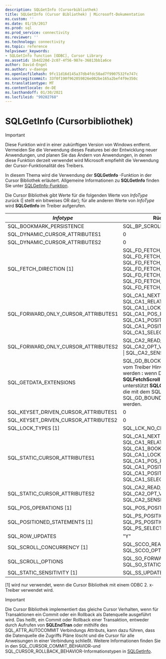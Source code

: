 ```yaml
---
description: SQLGetInfo (Cursorbibliothek)
title: SQLGetInfo (Cursor Bibliothek) | Microsoft-Dokumentation
ms.custom: ''
ms.date: 01/19/2017
ms.prod: sql
ms.prod_service: connectivity
ms.reviewer: ''
ms.technology: connectivity
ms.topic: reference
helpviewer_keywords:
- SQLGetInfo function [ODBC], Cursor Library
ms.assetid: 1b4d220d-2c07-4f56-987e-36813bb1a6ce
author: David-Engel
ms.author: v-daenge
ms.openlocfilehash: 9fc11d16d145a37db4fdc50ad7f9907532fe747c
ms.sourcegitcommit: 33f0f190f962059826e002be165a2bef4f9e350c
ms.translationtype: MT
ms.contentlocale: de-DE
ms.lasthandoff: 01/30/2021
ms.locfileid: "99202768"
---
```

# <a name="sqlgetinfo-cursor-library"></a>SQLGetInfo (Cursorbibliothek)
> [!IMPORTANT]  
>  Diese Funktion wird in einer zukünftigen Version von Windows entfernt. Vermeiden Sie die Verwendung dieses Features bei der Entwicklung neuer Anwendungen, und planen Sie das Ändern von Anwendungen, in denen diese Funktion derzeit verwendet wird Microsoft empfiehlt die Verwendung der Cursor-Funktionalität des Treibers.  
  
 In diesem Thema wird die Verwendung der **SQLGetInfo** -Funktion in der Cursor Bibliothek erläutert. Allgemeine Informationen zu **SQLGetInfo** finden Sie unter [SQLGetInfo-Funktion](../../../odbc/reference/syntax/sqlgetinfo-function.md).  
  
 Die Cursor Bibliothek gibt Werte für die folgenden Werte von *InfoType* zurück (&#124; stellt ein bitweises OR dar); für alle anderen Werte von *InfoType* wird **SQLGetInfo** im Treiber aufgerufen.  
  
|*Infotype*|Rückgabewert|  
|----------------|--------------------|  
|SQL_BOOKMARK_PERSISTENCE|SQL_BP_SCROLL|  
|SQL_DYNAMIC_CURSOR_ATTRIBUTES1|0|  
|SQL_DYNAMIC_CURSOR_ATTRIBUTES2|0|  
|SQL_FETCH_DIRECTION [1]|SQL_FD_FETCH_ABSOLUTE &#124; SQL_FD_FETCH_FIRST &#124; SQL_FD_FETCH_LAST &#124; SQL_FD_FETCH_NEXT &#124; SQL_FD_FETCH_PRIOR &#124; SQL_FD_FETCH_RELATIVE &#124; SQL_FD_FETCH_BOOKMARK|  
|SQL_FORWARD_ONLY_CURSOR_ATTRIBUTES1|SQL_CA1_NEXT &#124; SQL_CA1_ABSOLUTE &#124; SQL_CA1_RELATIVE &#124; SQL_CA1_LOCK_NO_CHANGE &#124; SQL_CA1_POS_POSITION &#124; SQL_CA1_POSITIONED_DELETE &#124; SQL_CA1_POSITIONED_UPDATE &#124; SQL_CA1_SELECT_FOR_UPDATE|  
|SQL_FORWARD_ONLY_CURSOR_ATTRIBUTES2|SQL_CA2_READ_ONLY_CONCUR &#124; SQL_CA2_OPT_VALUES_CONCURRENCY &#124; SQL_CA2_SENSITIVITY_UPDATES|  
|SQL_GETDATA_EXTENSIONS|SQL_GD_BLOCK &#124; alle Werte zurück, die vom Treiber Hinweis zurückgegeben werden **:**  wenn Daten mit **SQLFetchScroll** abgerufen werden, unterstützt **SQLGetData** die Funktionen, die mit dem SQL_GD_ANY_COLUMN und SQL_GD_BOUND Bitmasks angegeben werden.|  
|SQL_KEYSET_DRIVEN_CURSOR_ATTRIBUTES1|0|  
|SQL_KEYSET_DRIVEN_CURSOR_ATTRIBUTES2|0|  
|SQL_LOCK_TYPES [1]|SQL_LCK_NO_CHANGE|  
|SQL_STATIC_CURSOR_ATTRIBUTES1|SQL_CA1_NEXT &#124; SQL_CA1_ABSOLUTE &#124; SQL_CA1_RELATIVE &#124; SQL_CA1_BOOKMARK &#124; SQL_CA1_LOCK_NO_CHANGE &#124; SQL_CA1_POS_POSITION &#124; SQL_CA1_POSITIONED_DELETE &#124; SQL_CA1_POSITIONED_UPDATE &#124; SQL_CA1_SELECT_FOR_UPDATE|  
|SQL_STATIC_CURSOR_ATTRIBUTES2|SQL_CA2_READ_ONLY_CONCUR &#124; SQL_CA2_OPT_VALUES_ Parallelitäts &#124; SQL_CA2_SENSITIVITY_UPDATES|  
|SQL_POS_OPERATIONS [1]|SQL_POS_POSITION|  
|SQL_POSITIONED_STATEMENTS [1]|SQL_PS_POSITIONED_DELETE &#124; SQL_PS_POSITIONED_UPDATE &#124; SQL_PS_SELECT_FOR_UPDATE|  
|SQL_ROW_UPDATES|"Y"|  
|SQL_SCROLL_CONCURRENCY [1]|SQL_SCCO_READ_ONLY &#124; SQL_SCCO_OPT_VALUES|  
|SQL_SCROLL_OPTIONS|SQL_SO_FORWARD_ONLY &#124; SQL_SO_STATIC|  
|SQL_STATIC_SENSITIVITY [1]|SQL_SS_UPDATES|  
  
 [1] wird nur verwendet, wenn die Cursor Bibliothek mit einem ODBC 2. x-Treiber verwendet wird.  
  
> [!IMPORTANT]  
>  Die Cursor Bibliothek implementiert das gleiche Cursor Verhalten, wenn für Transaktionen ein Commit oder ein Rollback als Datenquelle ausgeführt wird. Das heißt, ein Commit oder Rollback einer Transaktion, entweder durch Aufrufen von **SQLEndTran** oder mithilfe des SQL_ATTR_AUTOCOMMIT Verbindungs Attributs, kann dazu führen, dass die Datenquelle die Zugriffs Pläne löscht und die Cursor für alle Anweisungen in einer Verbindung schließt. Weitere Informationen finden Sie in den SQL_CURSOR_COMMIT_BEHAVIOR-und SQL_CURSOR_ROLLBACK_BEHAVIOR-Informationstypen in [SQLGetInfo](../../../odbc/reference/syntax/sqlgetinfo-function.md).
